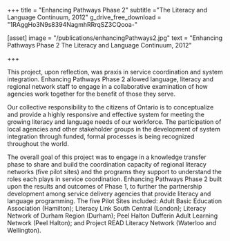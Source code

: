 +++
title = "Enhancing Pathways Phase 2"
subtitle ="The Literacy and Language Continuum, 2012"
g_drive_free_download = "1RAggHo3N9s8394NagmhRRrqSZ3CQooa-"

[asset]
  image = "/publications/enhancingPathways2.jpg"
  text = "Enhancing Pathways Phase 2 The Literacy and Language Continuum, 2012"


+++

This project, upon reflection, was praxis in service coordination and system integration. Enhancing Pathways Phase 2 allowed language, literacy and regional network staff to engage in a collaborative examination of how agencies work together for the benefit of those they serve.  
  
Our collective responsibility to the citizens of Ontario is to conceptualize and provide a highly responsive and effective system for meeting the growing literacy and language needs of our workforce. The participation of local agencies and other stakeholder groups in the development of system integration through funded, formal processes is being recognized throughout the world.  
  
The overall goal of this project was to engage in a knowledge transfer phase to share and build the coordination capacity of regional literacy networks (five pilot sites) and the programs they support to understand the roles each plays in service coordination. Enhancing Pathways Phase 2 built upon the results and outcomes of Phase 1, to further the partnership development among service delivery agencies that provide literacy and language programming. The five Pilot Sites included: Adult Basic Education Association (Hamilton); Literacy Link South Central (London); Literacy Network of Durham Region (Durham); Peel Halton Dufferin Adult Learning Network (Peel Halton); and Project READ Literacy Network (Waterloo and Wellington).